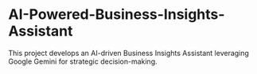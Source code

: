 # AI-Powered-Business-Insights-Assistant
This project develops an AI-driven Business Insights Assistant leveraging Google Gemini for strategic decision-making.
